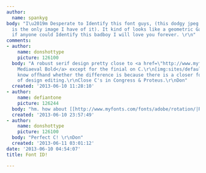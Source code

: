 ```yaml
---
author:
  name: spankyg
body: "I\u2019m Desperate to Identify this font guys, (this dodgy jpeg I attached
  is the only image I have of it). It kind of looks like a geometric Garamond? \r\nAnyway,
  if anyone could Identify this badboy I will love you forever. \r\n"
comments:
- author:
    name: donshottype
    picture: 126100
  body: "A robust serif design pretty close to <a href=\"http://www.myfonts.com/fonts/linotype/trump-mediaeval/bold/\">Trump
    Mediaeval Bold</a> except for the finial on C.\r\n[img:sites/default/files/old-images/TrumpMedieavalBold_6298.jpg]\r\nDon't
    know offhand whether the difference is because there is a closer font or because
    of design editing.\r\nClose C's in Congress & Proteus.\r\nDon"
  created: '2013-06-10 11:28:10'
- author:
    name: defiantone
    picture: 126244
  body: "hm. how about [[http://www.myfonts.com/fonts/adobe/rotation/|Rotation]]?\r\n[img:sites/default/files/old-images/snap_3764.png]"
  created: '2013-06-10 23:57:49'
- author:
    name: donshottype
    picture: 126100
  body: "Perfect C! \r\nDon"
  created: '2013-06-11 03:01:12'
date: '2013-06-10 04:54:07'
title: Font ID!

---
```

